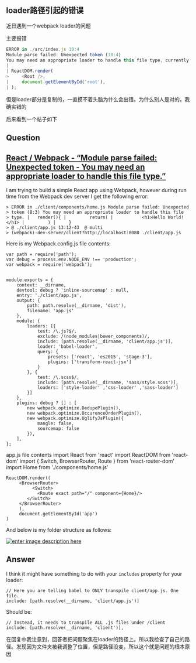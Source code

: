 ## loader路径引起的错误

近日遇到一个webpack loader的问题

主要报错

```javascript
ERROR in ./src/index.js 10:4
Module parse failed: Unexpected token (10:4)
You may need an appropriate loader to handle this file type, currently no loaders are configured to process this file. See https://webpack.js.org/concepts#loaders
|
| ReactDOM.render(
>     <Root />,
|     document.getElementById('root'),
| );

```

但是loader部分是复制的，一直摸不着头脑为什么会出错。为什么别人是对的，我确实错的

后来看到一个帖子如下

## Question

## [React / Webpack - “Module parse failed: Unexpected token - You may need an appropriate loader to handle this file type.”](https://stackoverflow.com/questions/48570731/react-webpack-module-parse-failed-unexpected-token-you-may-need-an-appro)

I am trying to build a simple React app using Webpack, however during run time from the Webpack dev server I get the following error:

```
> ERROR in ./client/components/home.js Module parse failed: Unexpected
> token (8:3) You may need an appropriate loader to handle this file
> type. |   render(){ |         return( |           <h1>Hello World!</h1> |         ) |     } 
> @ ./client/app.js 13:12-43  @ multi
> (webpack)-dev-server/client?http://localhost:8080 ./client/app.js
```

Here is my Webpack.config.js file contents:

```
var path = require('path');
var debug = process.env.NODE_ENV !== 'production';
var webpack = require('webpack');


module.exports = {
    context: __dirname,
    devtool: debug ? 'inline-sourcemap' : null,
    entry: './client/app.js',
    output: {
        path: path.resolve(__dirname, 'dist'),
        filename: 'app.js'
    },
    module: {
        loaders: [{
            test: /\.js?$/,
            exclude: /(node_modules|bower_components)/,
            include: [path.resolve(__dirname, 'client/app.js')],
            loader: 'babel-loader',
            query: {
                presets: ['react', 'es2015', 'stage-3'],
                plugins: ['transform-react-jsx']
            }
        }, {
            test: /\.scss$/,
            include: [path.resolve(__dirname, 'sass/style.scss')],
            loaders: ['style-loader' ,'css-loader' ,'sass-loader']
        }]
    },
    plugins: debug ? [] : [
        new webpack.optimize.DedupePlugin(),
        new webpack.optimize.OccurenceOrderPlugin(),
        new webpack.optimize.UglifyJsPlugin({
            mangle: false,
            sourcemap: false
        }),
    ],
};
```

app.js file contents import React from 'react' import ReactDOM from 'react-dom' import { Switch, BrowserRouter, Route } from 'react-router-dom' import Home from './components/home.js'

```
ReactDOM.render((
     <BrowserRouter>
          <Switch>
            <Route exact path="/" component={Home}/>
        </Switch>
     </BrowserRouter>
     ),
     document.getElementById('app')
)
```

And below is my folder structure as follows:

 [![enter image description here](https://i.stack.imgur.com/jaYYE.png)](https://i.stack.imgur.com/jaYYE.png)



## Answer

I think it might have something to do with your `includes` property for your loader:

```
// Here you are telling babel to ONLY transpile client/app.js. One file.
include: [path.resolve(__dirname, 'client/app.js')]
```

Should be:

```
// Instead, it needs to transpile ALL .js files under /client
include: [path.resolve(__dirname, 'client')], 
```



在回复中我注意到，回答者把问题聚焦在loader的路径上。所以我检查了自己的路径。发现因为文件夹被我调整了位置，但是路径没变，所以这个就是问题的根本原因
